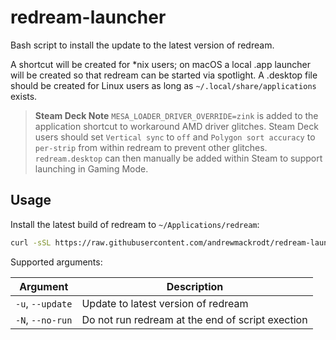 # redream-launcher

Bash script to install the update to the latest version of redream.

A shortcut will be created for *nix users; on macOS a local .app launcher will
be created so that redream can be started via spotlight. A .desktop file should
be created for Linux users as long as `~/.local/share/applications` exists.

> **Steam Deck Note** `MESA_LOADER_DRIVER_OVERRIDE=zink` is added to the
> application shortcut to workaround AMD driver glitches. Steam Deck users
> should set `Vertical sync` to `off` and `Polygon sort accuracy` to `per-strip`
> from within redream to prevent other glitches. `redream.desktop` can then
> manually be added within Steam to support launching in Gaming Mode.
> 

## Usage

Install the latest build of redream to `~/Applications/redream`:

```sh
curl -sSL https://raw.githubusercontent.com/andrewmackrodt/redream-launcher/main/redream | bash
```

Supported arguments:

| Argument         | Description                                      |
|------------------|--------------------------------------------------|
| `-u`, `--update` | Update to latest version of redream              |
| `-N`, `--no-run` | Do not run redream at the end of script exection |
